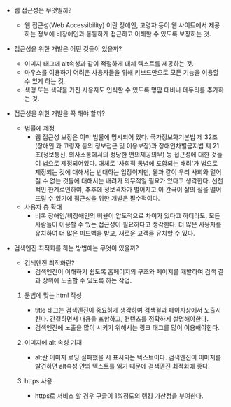 - 웹 접근성은 무엇일까?

  - 웹 접근성(Web Accessibility) 이란 장애인, 고령자 등이 웹 사이트에서 제공하는 정보에 비장애인과 동등하게 접근하고 이해할 수 있도록 보장하는 것.

- 접근성을 위한 개발은 어떤 것들이 있을까?

  - 이미지 태그에 alt속성과 같이 적절하게 대체 텍스트를 제공하는 것.
  - 마우스를 이용하기 어려운 사용자들을 위해 키보드만으로 모든 기능을 이용할 수 있게 하는 것.
  - 색맹 또는 색약을 가진 사용자도 인식할 수 있도록 명암 대비나 테두리를 추가하는 것.

- 접근성을 위한 개발을 꼭 해야 할까?

  - 법률에 제정
    - 웹 접근성 보장은 이미 법률에 명시되어 있다. 국가정보화기본법 제 32조(장애인 과 고령자 등의 정보접근 및 이용보장)과 장애인차별금지법 제 21조(정보통신, 의사소통에서의 정당한 편의제공의무) 등 접근성에 대한 것들이 법으로 제정되어있다. 대체로 '사회적 통념에 포함되는 배려'가 법으로 제정되는 것에 대해서는 반대하는 입장이지만, 웹과 같이 우리 사회와 멀어질 수 없는 것들에 대해서는 배려가 의무적일 필요가 있다고 생각한다. 선천적인 한계로인하여, 추후에 정보격차가 벌어지고 이 간극이 삶의 질을 떨어뜨릴 수 있기에 접근성을 위한 개발은 필수적이다.
  - 사용자 층 확대
    - 비록 장애인/비장애인의 비율이 압도적으로 차이가 있다고 하더라도, 모든 사람들이 이용할 수 있는 접근성이 필요하다고 생각한다. 더 많은 사용자를 유치하여 더 많은 피드백을 받고, 새로운 고객을 유치할 수 있다.

- 검색엔진 최적화를 하는 방법에는 무엇이 있을까?

  - 검색엔진 최적화란?
    - 검색엔진이 이해하기 쉽도록 홈페이지의 구조와 페이지를 개발하여 검색 결과 상위에 노출할 수 있도록 하는 작업.

  1. 문법에 맞는 html 작성

     - title 태그는 검색엔진이 중요하게 생각하여 검색결과 페이지상에서 노출시킨다. 간결하면서 내용을 포함하고, 컨텐츠를 정확하게 설명해야한다.
     - 검색엔진에 노출을 많이 시키기 위해서는 링크 태그를 많이 이용해야한다.

  2. 이미지에 alt 속성 기재

     - alt란 이미지 로딩 실패했을 시 표시되는 텍스트이다. 검색엔진이 이미지를 발견하면 alt속성 안의 텍스트를 읽기 때문에 검색엔진 최적화에 좋다.

  3. https 사용
     - https로 서비스 할 경우 구글이 1%정도의 랭킹 가산점을 부여한다.
